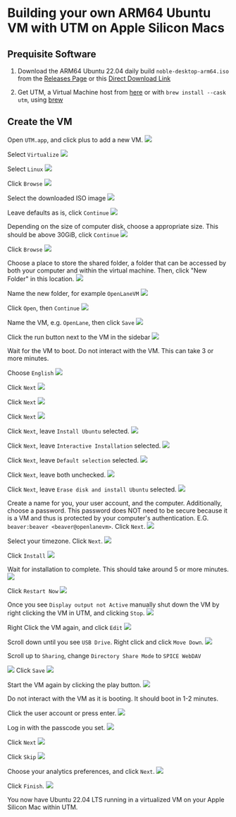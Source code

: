 # Building your own ARM64 Ubuntu VM with UTM on Apple Silicon Macs

## Prequisite Software

1. Download the ARM64 Ubuntu 22.04 daily build `noble-desktop-arm64.iso` from the [Releases Page](https://cdimage.ubuntu.com/noble/daily-live/current/) or this [Direct Download Link](https://cdimage.ubuntu.com/noble/daily-live/current/noble-desktop-arm64.iso)

2. Get UTM, a Virtual Machine host from [here](https://mac.getutm.app/) or with `brew install --cask utm`, using [brew](https://brew.sh/)

## Create the VM

Open `UTM.app`, and click plus to add a new VM.
![](image.png)

Select `Virtualize`
![](image-1.png)

Select `Linux`
![](image-2.png)

Click `Browse`
![](image-3.png)

Select the downloaded ISO image
![](image-4.png)

Leave defaults as is, click `Continue`
![](image-5.png)

Depending on the size of computer disk, choose a appropriate size. This should be above 30GiB, click `Continue`
![](image-6.png)

Click `Browse`
![](image-7.png)

Choose a place to store the shared folder, a folder that can be accessed by both your computer and within the virtual machine. Then, click "New Folder" in this location.
![](image-8.png)

Name the new folder, for example `OpenLaneVM`
![](image-9.png)

Click `Open`, then `Continue`
![](image-10.png)

Name the VM, e.g. `OpenLane`, then click `Save`
![](image-11.png)

Click the run button next to the VM in the sidebar
![](image-12.png)

Wait for the VM to boot. Do not interact with the VM. This can take 3 or more minutes.

Choose `English`
![](image-13.png)

Click `Next`
![](image-14.png)

Click `Next`
![](image-15.png)

Click `Next`
![](image-16.png)

Click `Next`, leave `Install Ubuntu` selected.
![](image-17.png)

Click `Next`, leave `Interactive Installation` selected.
![](image-18.png)

Click `Next`, leave `Default selection` selected.
![](image-19.png)

Click `Next`, leave both unchecked.
![](image-20.png)

Click `Next`, leave `Erase disk and install Ubuntu` selected.
![](image-21.png)

Create a name for you, your user account, and the computer. Additionally, choose a password. This password does NOT need to be secure because it is a VM and thus is protected by your computer's authentication. E.G. `beaver:beaver <beaver@openlanevm>`. Click `Next`.
![](image-22.png)

Select your timezone. Click `Next`.
![](image-23.png)

Click `Install`
![](image-24.png)

Wait for installation to complete. This should take around 5 or more minutes.
![](image-25.png)

Click `Restart Now`
![](image-26.png)

Once you see `Display output not Active` manually shut down the VM by right clicking the VM in UTM, and clicking `Stop`.
![](image-27.png)

Right Click the VM again, and click `Edit`
![](image-28.png)

Scroll down until you see `USB Drive`. Right click and click `Move Down`.
![](image-29.png)

Scroll up to `Sharing`, change `Directory Share Mode` to `SPICE WebDAV`

![](image-38.png)
Click `Save`
![](image-30.png)

Start the VM again by clicking the play button.
![](image-31.png)

Do not interact with the VM as it is booting. It should boot in 1-2 minutes.

Click the user account or press enter.
![](image-32.png)

Log in with the passcode you set.
![](image-33.png)

Click `Next`
![](image-34.png)

Click `Skip`
![](image-35.png)

Choose your analytics preferences, and click `Next`.
![](image-36.png)

Click `Finish`.
![](image-37.png)

You now have Ubuntu 22.04 LTS running in a virtualized VM on your Apple Silicon Mac within UTM.
